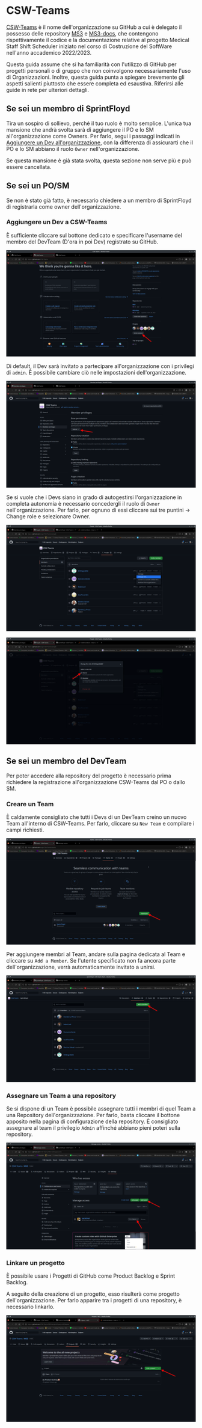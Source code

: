# CSW-Teams
[CSW-Teams](https://github.com/CSW-Teams) è il nome dell'organizzazione su GitHub a cui è delegato il possesso delle repository [MS3](https://github.com/CSW-Teams/MS3) e [MS3-docs](https://github.com/CSW-Teams/MS3-docs), che contengono rispettivamente il codice e la documentazione relative al progetto Medical Staff Shift Scheduler iniziato nel corso di Costruzione del SoftWare nell'anno accademico 2022/2023.

Questa guida assume che si ha familiarità con l'utilizzo di GitHub per progetti personali o di gruppo che non coinvolgono necessariamente l'uso di Organizzazioni.
Inoltre, questa guida punta a spiegare brevemente gli aspetti salienti piuttosto che essere completa ed esaustiva. Riferirsi alle guide in rete per ulteriori dettagli.

## Se sei un membro di SprintFloyd
Tira un sospiro di sollievo, perché il tuo ruolo è molto semplice. L'unica tua mansione che andrà svolta sarà di aggiungere il PO e lo SM all'organizzazione come Owners. Per farlo, segui i passaggi indicati in [Aggiungere un Dev all'organizzazione](#aggiungere-un-dev-a-csw-teams), con la differenza di assicurarti che il PO e lo SM abbiano il ruolo `Owner` nell'organizzazione.

Se questa mansione è già stata svolta, questa sezione non serve più e può essere cancellata.

## Se sei un PO/SM
Se non è stato già fatto, è necessario chiedere a un membro di SprintFloyd di registrarla come owner dell'organizzazione.

### Aggiungere un Dev a CSW-Teams
È sufficiente cliccare sul bottone dedicato e specificare l'username del membro del DevTeam (D'ora in poi Dev) registrato su GitHub.

![](https://github.com/CSW-Teams/.github/blob/main/profile/figs/Screenshot_20230221_134356.png)

Di default, il Dev sarà invitato a partecipare all'organizzazione con i privilegi di `admin`. È possibile cambiare ciò nelle impostazioni dell'organizzazione.

![](figs/Screenshot_20230221_135009.png)

Se si vuole che i Devs siano in grado di autogestirsi l'organizzazione in completa autonomia è necessario concedergli il ruolo di `Owner` nell'organizzazione. Per farlo, per ognuno di essi cliccare sui tre puntini -> Change role e selezionare Owner.
 
![](figs/Screenshot_20230221_141433.png)

![](figs/Screenshot_20230221_141503.png)


## Se sei un membro del DevTeam
Per poter accedere alla repository del progetto è necessario prima richiedere la registrazione all'organizzazione CSW-Teams dal PO o dallo SM.

### Creare un Team
È caldamente consigliato che tutti i Devs di un DevTeam creino un nuovo Team all'interno di CSW-Teams. Per farlo, cliccare su `New Team` e compilare i campi richiesti.

![](figs/Screenshot_20230221_135811.png)

Per aggiungere membri al Team, andare sulla pagina dedicata al Team e cliccare su `Add a Member`. Se l'utente specificato non fa ancora parte dell'organizzazione, verrà automaticamente invitato a unirsi.

![](figs/Screenshot_20230221_135955.png)

### Assegnare un Team a una repository
Se si dispone di un Team è possibile assegnare tutti i membri di quel Team a una Repository dell'organizzazione. Per farlo, basta cliccare il bottone apposito nella pagina di configurazione della repository. È consigliato assegnare al team il privilegio `Admin` affinché abbiano pieni poteri sulla repository.

![](figs/Screenshot_20230221_140456.png)

### Linkare un progetto
È possibile usare i Progetti di GitHub come Product Backlog e Sprint Backlog.

A seguito della creazione di un progetto, esso risulterà come progetto dell'organizzazione. Per farlo apparire tra i progetti di una repository, è necessario linkarlo.

![](figs/Screenshot_20230221_144555.png)
